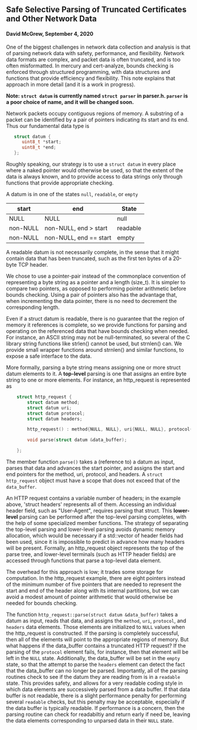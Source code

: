 ## Safe Selective Parsing of Truncated Certificates and Other Network Data
#### David McGrew, September 4, 2020


One of the biggest challenges in network data collection and analysis
is that of parsing network data with safety, performance, and
flexibility.  Network data formats are complex, and packet data is
often truncated, and is too often misformatted.  In mercury and
cert-analyze, bounds checking is enforced through structured
programming, with data structures and functions that provide
efficiency and flexibility.  This note explains that approach in more
detail (and it is a work in progress).

**Note: `struct datum` is currently named `struct parser` in parser.h.
`parser` is a poor choice of name, and it will be changed soon.**

Network packets occupy contiguous regions of memory.  A substring of a
packet can be identified by a pair of pointers indicating its start
and its end.  Thus our fundamental data type is

```c++
   struct datum {
      uint8_t *start;
      uint8_t *end;
   };
```

Roughly speaking, our strategy is to use a `struct datum` in every place
where a naked pointer would otherwise be used, so that the extent of
the data is always known, and to provide access to data strings only
through functions that provide appropriate checking.

A datum is in one of the states `null`, `readable`, or `empty`

   start      |   end                     |    State
   -----------|---------------------------|-----------------
   NULL       |   NULL                    |    null
   non-NULL   |   non-NULL, end > start   |    readable
   non-NULL   |   non-NULL, end == start  |    empty

A readable datum is not necessarily complete, in the sense that it
might contain data that has been truncated, such as the first ten
bytes of a 20-byte TCP header.

We chose to use a pointer-pair instead of the commonplace convention
of representing a byte string as a pointer and a length (size_t).  It
is simpler to compare two pointers, as opposed to performing pointer
arithmetic before bounds checking.  Using a pair of pointers also has
the advantage that, when incrementing the data pointer, there is no
need to decrement the corresponding length.

Even if a struct datum is readable, there is no guarantee that the
region of memory it references is complete, so we provide functions
for parsing and operating on the referenced data that have
bounds checking when needed.  For instance, an ASCII string may not be
null-terminated, so several of the C library string functions like
strlen() cannot be used, but strnlen() can.  We provide small wrapper
functions around strnlen() and similar functions, to expose a safe
interface to the data.

More formally, parsing a byte string means assigning one or more
struct datum elements to it.  A **top-level** parsing is one that
assigns an entire byte string to one or more elements.  For instance,
an http_request is represented as

```c++
    struct http_request {
        struct datum method;
        struct datum uri;
        struct datum protocol;
        struct datum headers;

        http_request() : method{NULL, NULL}, uri{NULL, NULL}, protocol{NULL, NULL}, headers{NULL,NULL} {}

        void parse(struct datum &data_buffer);

    };
```

The member function `parse()` takes a (reference to) a datum as input,
parses that data and advances the start pointer, and assigns the start
and end pointers for the method, uri, protocol, and headers.  A `struct http_request`
object must have a scope that does not exceed that of the `data_buffer`.

An HTTP request contains a variable number of headers; in the example
above, 'struct headers' represents all of them.  Accessing an
individual header field, such as "User-Agent", requires parsing that
struct.  This **lower-level** parsing can be performed after the
top-level parsing completes, with the help of some specialized member
functions.  The strategy of separating the top-level parsing and
lower-level parsing avoids dynamic memory allocation, which would be
necessary if a std::vector of header fields had been used, since it is
impossible to predict in advance how many headers will be present.
Formally, an http_request object represents the top of the parse tree,
and lower-level terminals (such as HTTP header fields) are accessed
through functions that parse a top-level data element.

The overhead for this approach is low; it trades some storage for
computation.  In the http_request example, there are eight pointers
instead of the minimum number of five pointers that are needed to
represent the start and end of the header along with its internal
partitions, but we can avoid a modest amount of pointer arithmetic
that would otherwise be needed for bounds checking.

The function `http_request::parse(struct datum &data_buffer)` takes a
datum as input, reads that data, and assigns the `method`, `uri`,
`protocol`, and `headers` data elements.  Those elements are
initialized to `NULL` values when the http_request is constructed.  If
the parsing is completely successful, then all of the elements will
point to the appropriate regions of memory.  But what happens if the
data_buffer contains a truncated HTTP request?  If the parsing of the
`protocol` element fails, for instance, then that element will be left
in the `NULL` state.  Additionally, the data_buffer will be set in the
`empty` state, so that the attempt to parse the `headers` element can
detect the fact that the data_buffer can no longer be parsed.
Importantly, all of the parsing routines check to see if the datum
they are reading from is in a `readable` state.  This provides safety,
and allows for a very readable coding style in which data elements are
successively parsed from a data buffer.  If that data buffer is not
readable, there is a slight performance penalty for performing several
`readable` checks, but this penalty may be acceptable, especially if
the data buffer is typically readable.  If performance is a concern,
then the parsing routine can check for readabiltiy and return early if
need be, leaving the data elements corresponding to unparsed data in
their `NULL` state.




